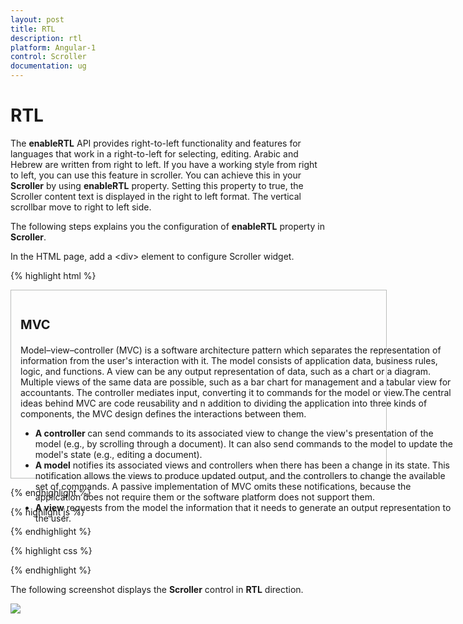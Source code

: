 ```yaml
---
layout: post
title: RTL
description: rtl
platform: Angular-1
control: Scroller
documentation: ug
---
```


# RTL

The **enableRTL** API provides right-to-left functionality and features for languages that work in a right-to-left for selecting, editing. Arabic and Hebrew are written from right to left. If you have a working style from right to left, you can use this feature in scroller. You can achieve this in your **Scroller** by using **enableRTL** property. Setting this property to true, the Scroller content text is displayed in the right to left format. The vertical scrollbar move to right to left side.

The following steps explains you the configuration of **enableRTL** property in **Scroller**.

In the HTML page, add a &lt;div&gt; element to configure Scroller widget.

{% highlight html %}
	
  <div class="control">
        <div id="scrollcontent" ej-scroller e-height="300" e-width="600" e-enablertl="true">
            <div>
                <div class="sampleContent">
                    <h3 style="font-size: 20px;">MVC</h3>
                    <div>
                        <p>
                            Model–view–controller (MVC) is a software architecture pattern which separates the
                                 representation of information from the user's interaction with it.
                                 The model consists of application data, business rules, logic, and functions. A view can be any
                                 output representation of data, such as a chart or a diagram. Multiple views of the same data 
                                 are possible, such as a bar chart for management and a tabular view for accountants. 
                                 The controller mediates input, converting it to commands for the model or view.The central 
                                 ideas behind MVC are code reusability and n addition to dividing the application into three 
                                 kinds of components, the MVC design defines the interactions between them.
                        </p>
                        <ul>
                            <li>
                                <b>A controller </b>can send commands to its associated view to change the view's presentation of the model (e.g., by scrolling through a document). 
                                    It can also send commands to the model to update the model's state (e.g., editing a document).
                            </li>
                            <li>
                                <b>A model</b> notifies its associated views and controllers when there has been a change in its state. This notification allows the views to produce updated output, and the controllers to change the available set of commands. 
                                    A passive implementation of MVC omits these notifications, because the application does not require them or the software platform does not support them.
                            </li>
                            <li>
                                <b>A view</b> requests from the model the information that it needs to generate an output representation to the user.
                            </li>
                        </ul>
                    </div>
                </div>
            </div>
        </div>
    </div>


{% endhighlight %}

{% highlight js %}

<script>
        angular.module('scrollerrApp', ['ejangular'])
         .controller('ScrollerCtrl', function ($scope) {

         });
</script>
{% endhighlight %}

{% highlight css %}

<style type="text/css">
        .control {
            border: 1px solid #bbbcbb;
            width: 600px;
            margin: 0 auto;
            height: 300px;
        }
        .sampleContent {
            width: 700px;
            padding:15px;
        }
</style>

{% endhighlight %}

The following screenshot displays the **Scroller** control in **RTL** direction.

![](/js/Scroller/RTL_images/RTL_img1.png)

